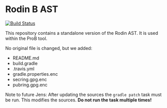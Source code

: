 # Rodin B AST

[![Build Status](https://travis-ci.org/hhu-stups/rodin-ast.svg?branch=master)](https://travis-ci.org/hhu-stups/rodin-ast)

This repository contains a standalone version of the Rodin AST. It is used within the ProB tool.

No original file is changed, but we added:
* README.md
* build.gradle
* .travis.yml
* gradle.properties.enc
* secring.gpg.enc
* pubring.gpg.enc

Note to future Jens:
After updating the sources the ```gradle patch``` task must be run. This modifies the sources. **Do not run the task multiple times!**
